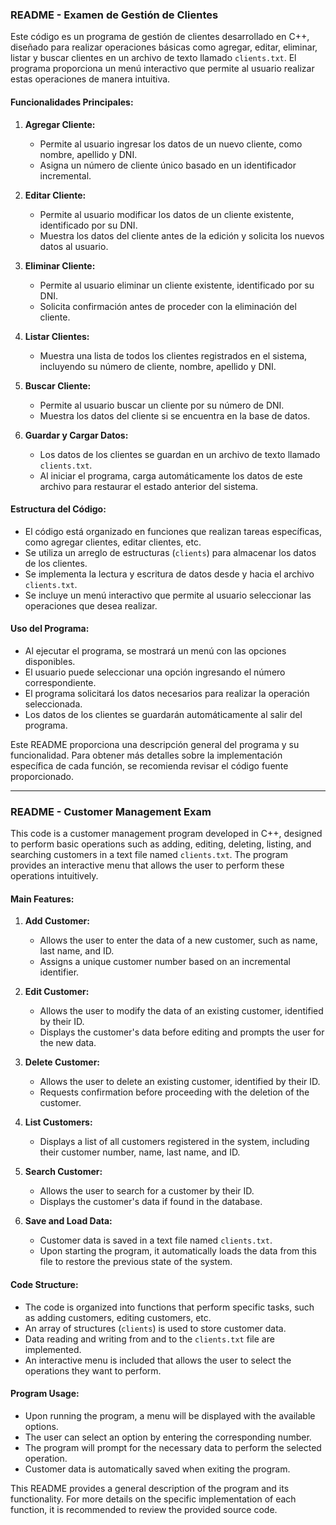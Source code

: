 ### README - Examen de Gestión de Clientes

Este código es un programa de gestión de clientes desarrollado en C++, diseñado para realizar operaciones básicas como agregar, editar, eliminar, listar y buscar clientes en un archivo de texto llamado `clients.txt`. El programa proporciona un menú interactivo que permite al usuario realizar estas operaciones de manera intuitiva.

#### Funcionalidades Principales:

1. **Agregar Cliente:**
   - Permite al usuario ingresar los datos de un nuevo cliente, como nombre, apellido y DNI.
   - Asigna un número de cliente único basado en un identificador incremental.

2. **Editar Cliente:**
   - Permite al usuario modificar los datos de un cliente existente, identificado por su DNI.
   - Muestra los datos del cliente antes de la edición y solicita los nuevos datos al usuario.

3. **Eliminar Cliente:**
   - Permite al usuario eliminar un cliente existente, identificado por su DNI.
   - Solicita confirmación antes de proceder con la eliminación del cliente.

4. **Listar Clientes:**
   - Muestra una lista de todos los clientes registrados en el sistema, incluyendo su número de cliente, nombre, apellido y DNI.

5. **Buscar Cliente:**
   - Permite al usuario buscar un cliente por su número de DNI.
   - Muestra los datos del cliente si se encuentra en la base de datos.

6. **Guardar y Cargar Datos:**
   - Los datos de los clientes se guardan en un archivo de texto llamado `clients.txt`.
   - Al iniciar el programa, carga automáticamente los datos de este archivo para restaurar el estado anterior del sistema.

#### Estructura del Código:

- El código está organizado en funciones que realizan tareas específicas, como agregar clientes, editar clientes, etc.
- Se utiliza un arreglo de estructuras (`clients`) para almacenar los datos de los clientes.
- Se implementa la lectura y escritura de datos desde y hacia el archivo `clients.txt`.
- Se incluye un menú interactivo que permite al usuario seleccionar las operaciones que desea realizar.

#### Uso del Programa:

- Al ejecutar el programa, se mostrará un menú con las opciones disponibles.
- El usuario puede seleccionar una opción ingresando el número correspondiente.
- El programa solicitará los datos necesarios para realizar la operación seleccionada.
- Los datos de los clientes se guardarán automáticamente al salir del programa.

Este README proporciona una descripción general del programa y su funcionalidad. Para obtener más detalles sobre la implementación específica de cada función, se recomienda revisar el código fuente proporcionado.

--------------------------------------------------------------------------------------------------------------------------------------------------------------------------------------------------------------------------------------------------------------------------------------------

### README - Customer Management Exam

This code is a customer management program developed in C++, designed to perform basic operations such as adding, editing, deleting, listing, and searching customers in a text file named `clients.txt`. The program provides an interactive menu that allows the user to perform these operations intuitively.

#### Main Features:

1. **Add Customer:**
   - Allows the user to enter the data of a new customer, such as name, last name, and ID.
   - Assigns a unique customer number based on an incremental identifier.

2. **Edit Customer:**
   - Allows the user to modify the data of an existing customer, identified by their ID.
   - Displays the customer's data before editing and prompts the user for the new data.

3. **Delete Customer:**
   - Allows the user to delete an existing customer, identified by their ID.
   - Requests confirmation before proceeding with the deletion of the customer.

4. **List Customers:**
   - Displays a list of all customers registered in the system, including their customer number, name, last name, and ID.

5. **Search Customer:**
   - Allows the user to search for a customer by their ID.
   - Displays the customer's data if found in the database.

6. **Save and Load Data:**
   - Customer data is saved in a text file named `clients.txt`.
   - Upon starting the program, it automatically loads the data from this file to restore the previous state of the system.

#### Code Structure:

- The code is organized into functions that perform specific tasks, such as adding customers, editing customers, etc.
- An array of structures (`clients`) is used to store customer data.
- Data reading and writing from and to the `clients.txt` file are implemented.
- An interactive menu is included that allows the user to select the operations they want to perform.

#### Program Usage:

- Upon running the program, a menu will be displayed with the available options.
- The user can select an option by entering the corresponding number.
- The program will prompt for the necessary data to perform the selected operation.
- Customer data is automatically saved when exiting the program.

This README provides a general description of the program and its functionality. For more details on the specific implementation of each function, it is recommended to review the provided source code.
